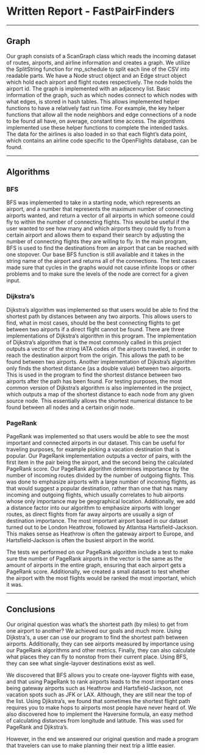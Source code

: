 # Written Report - FastPairFinders
***
## Graph

Our graph consists of a ScanGraph class which reads the incoming dataset of routes, airports, and airline information and creates a graph. We utilize the SplitString function for mp_schedule to split each line of the CSV into readable parts. We have a Node struct object and an Edge struct object which hold each airport and flight routes respectively. The node holds the airport id. The graph is implemented with an adjacency list. Basic information of the graph, such as which nodes connect to which nodes with what edges, is stored in hash tables. This allows implemented helper functions to have a relatively fast run time. For example, the key helper functions that allow all the node neighbors and edge connections of a node to be found all have, on average, constant time access. The algorithms implemented use these helper functions to complete the intended tasks. The data for the airlines is also loaded in so that each flight’s data point, which contains an airline code specific to the OpenFlights database, can be found.

***

## Algorithms

### BFS

BFS was implemented to take in a starting node, which represents an airport, and a number that represents the maximum number of connecting airports wanted, and return a vector of all airports in which someone could fly to within the number of connecting flights. This would be useful if the user wanted to see how many and which airports they could fly to from a certain airport and allows them to expand their search by adjusting the number of connecting flights they are willing to fly. In the main program, BFS is used to find the destinations from an airport that can be reached with one stopover.  Our base BFS function is still available and it takes in the string name of the airport and returns all of the connections. The test cases made sure that cycles in the graphs would not cause infinite loops or other problems and to make sure the levels of the node are correct for a given input.

### Dijkstra’s

Dijkstra’s algorithm was implemented so that users would be able to find the shortest path by distances between any two airports. This allows users to find, what in most cases, should be the best connecting flights to get between two airports if a direct flight cannot be found. There are three implementations of Dijkstra’s algorithm in this program. The implementation of Dijkstra’s algorithm that is the most commonly called in this project outputs a vector of the string IATA codes of the airports traveled, in order to reach the destination airport from the origin. This allows the path to be found between two airports. Another implementation of Dijkstra’s algorithm only finds the shortest distance (as a double value) between two airports. This is used in the program to find  the shortest distance between two airports after the path has been found. For testing purposes, the most common version of Dijkstra’s algorithm is also implemented in the project, which outputs a map of the shortest distance to each node from any given source node. This essentially allows the shortest numerical distance to be found between all nodes and a certain origin node. 

### PageRank
	
PageRank was implemented so that users would be able to see the most important and connected airports in our dataset. This can be useful for traveling purposes, for example picking a vacation destination that is popular. Our PageRank implementation outputs a vector of pairs, with the first item in the pair being the airport, and the second being the calculated PageRank score. Our PageRank algorithm determines importance by the number of incoming routes divided by the number of outgoing flights. This was done to emphasize airports with a large number of incoming flights, as that would suggest a popular destination, rather than one that has many incoming and outgoing flights, which usually correlates to hub airports whose only importance may be geographical location. Additionally, we add a distance factor into our algorithm to emphasize airports with longer routes, as direct flights from far away airports are usually a sign of destination importance. The most important airport based in our dataset turned out to be London Heathrow, followed by Atlantsa Hartsfield-Jackson. This makes sense as Heathrow is often the gateway airport to Europe, and Hartsfield-Jackson is often the busiest airport in the world.

The tests we performed on our PageRank algorithm include a test to make sure the number of PageRank airports in the vector is the same as the amount of airports in the entire graph, ensuring that each airport gets a PageRank score. Additionally, we created a small dataset to test whether the airport with the most flights would be ranked the most important, which it was.
***

## Conclusions

Our original question was what’s the shortest path (by miles) to get from one airport to another? We achieved our goals and much more. Using Dijkstra's, a user can use our program to find the shortest path between airports. Additionally, they can see airports measured by importance using our PageRank algorithms and other metrics. Finally, they can also calculate what places they can fly to nonstop from their current place. Using BFS, they can see what single-layover destinations exist as well.
	
We discovered that BFS allows you to create one-layover flights with ease, and that using PageRank to rank airports leads to the most important ones being gateway airports such as Heathrow and Hartsfield-Jackson, not vacation spots such as JFK or LAX. Although, they are still near the top of the list. Using Djikstra’s, we found that sometimes the shortest flight path requires you to make hops to airports most people have never heard of. We also discovered how to implement the Haversine formula, an easy method of calculating distances from longitude and latitude. This was used for PageRank and Djikstra’s.
	
However, in the end we answered our original question and made a program that travelers can use to make planning their next trip a little easier.
